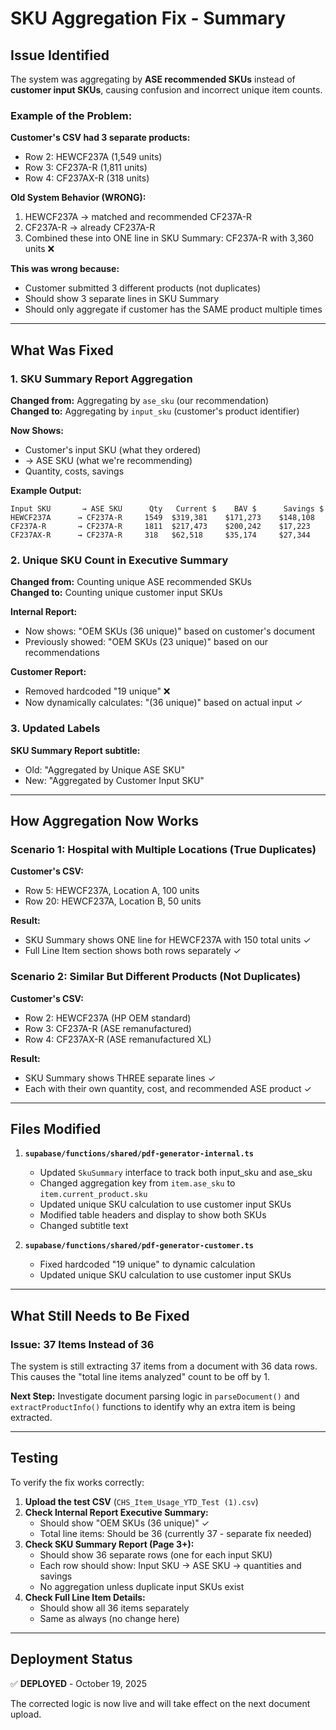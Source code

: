 # SKU Aggregation Fix - Summary

## Issue Identified
The system was aggregating by **ASE recommended SKUs** instead of **customer input SKUs**, causing confusion and incorrect unique item counts.

### Example of the Problem:
**Customer's CSV had 3 separate products:**
- Row 2: HEWCF237A (1,549 units)
- Row 3: CF237A-R (1,811 units)  
- Row 4: CF237AX-R (318 units)

**Old System Behavior (WRONG):**
1. HEWCF237A → matched and recommended CF237A-R
2. CF237A-R → already CF237A-R
3. Combined these into ONE line in SKU Summary: CF237A-R with 3,360 units ❌

**This was wrong because:**
- Customer submitted 3 different products (not duplicates)
- Should show 3 separate lines in SKU Summary
- Should only aggregate if customer has the SAME product multiple times

---

## What Was Fixed

### 1. SKU Summary Report Aggregation
**Changed from:** Aggregating by `ase_sku` (our recommendation)  
**Changed to:** Aggregating by `input_sku` (customer's product identifier)

**Now Shows:**
- Customer's input SKU (what they ordered)
- → ASE SKU (what we're recommending)
- Quantity, costs, savings

**Example Output:**
```
Input SKU       → ASE SKU      Qty   Current $    BAV $      Savings $
HEWCF237A      → CF237A-R     1549  $319,381    $171,273    $148,108
CF237A-R       → CF237A-R     1811  $217,473    $200,242    $17,223
CF237AX-R      → CF237A-R     318   $62,518     $35,174     $27,344
```

### 2. Unique SKU Count in Executive Summary
**Changed from:** Counting unique ASE recommended SKUs  
**Changed to:** Counting unique customer input SKUs

**Internal Report:**
- Now shows: "OEM SKUs (36 unique)" based on customer's document
- Previously showed: "OEM SKUs (23 unique)" based on our recommendations

**Customer Report:**
- Removed hardcoded "19 unique" ❌
- Now dynamically calculates: "(36 unique)" based on actual input ✓

### 3. Updated Labels
**SKU Summary Report subtitle:**
- Old: "Aggregated by Unique ASE SKU"
- New: "Aggregated by Customer Input SKU"

---

## How Aggregation Now Works

### Scenario 1: Hospital with Multiple Locations (True Duplicates)
**Customer's CSV:**
- Row 5: HEWCF237A, Location A, 100 units
- Row 20: HEWCF237A, Location B, 50 units

**Result:** 
- SKU Summary shows ONE line for HEWCF237A with 150 total units ✓
- Full Line Item section shows both rows separately ✓

### Scenario 2: Similar But Different Products (Not Duplicates)
**Customer's CSV:**
- Row 2: HEWCF237A (HP OEM standard)
- Row 3: CF237A-R (ASE remanufactured)
- Row 4: CF237AX-R (ASE remanufactured XL)

**Result:**
- SKU Summary shows THREE separate lines ✓
- Each with their own quantity, cost, and recommended ASE product ✓

---

## Files Modified

1. **`supabase/functions/shared/pdf-generator-internal.ts`**
   - Updated `SkuSummary` interface to track both input_sku and ase_sku
   - Changed aggregation key from `item.ase_sku` to `item.current_product.sku`
   - Updated unique SKU calculation to use customer input SKUs
   - Modified table headers and display to show both SKUs
   - Changed subtitle text

2. **`supabase/functions/shared/pdf-generator-customer.ts`**
   - Fixed hardcoded "19 unique" to dynamic calculation
   - Updated unique SKU calculation to use customer input SKUs

---

## What Still Needs to Be Fixed

### Issue: 37 Items Instead of 36
The system is still extracting 37 items from a document with 36 data rows. This causes the "total line items analyzed" count to be off by 1.

**Next Step:** Investigate document parsing logic in `parseDocument()` and `extractProductInfo()` functions to identify why an extra item is being extracted.

---

## Testing

To verify the fix works correctly:

1. **Upload the test CSV** (`CHS_Item_Usage_YTD_Test (1).csv`)
2. **Check Internal Report Executive Summary:**
   - Should show "OEM SKUs (36 unique)" ✓
   - Total line items: Should be 36 (currently 37 - separate fix needed)
3. **Check SKU Summary Report (Page 3+):**
   - Should show 36 separate rows (one for each input SKU)
   - Each row should show: Input SKU → ASE SKU → quantities and savings
   - No aggregation unless duplicate input SKUs exist
4. **Check Full Line Item Details:**
   - Should show all 36 items separately
   - Same as always (no change here)

---

## Deployment Status

✅ **DEPLOYED** - October 19, 2025

The corrected logic is now live and will take effect on the next document upload.

